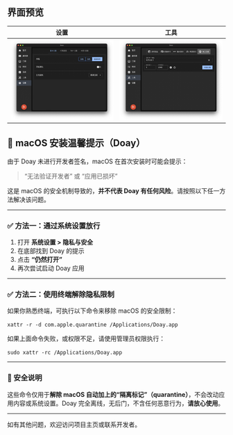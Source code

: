 ## 界面预览

| 设置                 | 工具                 |
|--------------------|--------------------|
| ![](preview/1.png) | ![](preview/2.png) |

## 🍎 macOS 安装温馨提示（Doay）

由于 Doay 未进行开发者签名，macOS 在首次安装时可能会提示：

> “无法验证开发者” 或 “应用已损坏”

这是 macOS 的安全机制导致的，**并不代表 Doay 有任何风险**。请按照以下任一方法解决该问题。

---

### ✅ 方法一：通过系统设置放行

1. 打开 **系统设置 > 隐私与安全**
2. 在底部找到 Doay 的提示
3. 点击 **“仍然打开”**
4. 再次尝试启动 Doay 应用

---

### ✅ 方法二：使用终端解除隐私限制

如果你熟悉终端，可执行以下命令来移除 macOS 的安全限制：

```
xattr -r -d com.apple.quarantine /Applications/Doay.app
```

如果上面命令失败，或权限不足，请使用管理员权限执行：

```
sudo xattr -rc /Applications/Doay.app
```

---

### 🔐 安全说明

这些命令仅用于**解除 macOS 自动加上的“隔离标记”（quarantine）**，不会改动应用内容或系统设置。Doay 完全离线，无后门，不含任何恶意行为，**请放心使用**。

---

如有其他问题，欢迎访问项目主页或联系开发者。

